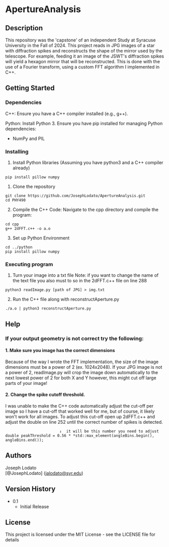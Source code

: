 # ApertureAnalysis

## Description
This repository was the 'capstone' of an independent Study at Syracuse University in the Fall of 2024. This project reads in JPG images of a star with diffraction spikes and reconstructs the shape of the mirror used by the telescope. For example, feeding it an image of the JSWT's diffraction spikes will yield a hexagon mirror that will be reconstructed. This is done with the use of a Fourier transform, using a custom FFT algorithm I implemented in C++.


## Getting Started

### Dependencies
C++: Ensure you have a C++ compiler installed (e.g., g++).

Python: Install Python 3. Ensure you have pip installed for managing Python dependencies:
 - NumPy and PIL

### Installing
1. Install Python libraries
(Assuming you have python3 and a C++ compiler already)
```
pip install pillow numpy
```

1. Clone the repository
```
git clone https://github.com/JosephLodato/ApertureAnalysis.git
cd PHY490
```
2. Compile the C++ Code: Navigate to the cpp directory and compile the program:
```
cd cpp
g++ 2dFFT.c++ -o a.o
```
3. Set up Python Environment
```
cd ../python
pip install pillow numpy
```
### Executing program
1. Turn your image into a txt file
Note: if you want to change the name of the text file you also must to so in the 2dFFT.c++ file on line 288
```
python3 readImage.py [path of JPG] > img.txt
```
2. Run the C++ file along with reconstructAperture.py
```
./a.o | python3 reconstructAperture.py
```


## Help

### If your output geometry is not correct try the following:

#### 1. Make sure you image has the correct dimensions
Because of the way I wrote the FFT implementation, the size of the image dimensions must be a power of 2 (ex. 1024x2048). If your JPG image is not a power of 2, readImage.py will crop the image down automatically to the next lowest power of 2 for both X and Y however, this might cut off large parts of your image!

#### 2. Change the spike cutoff threshold.
I was unable to make the C++ code automatically adjust the cut-off per image so I have a cut-off that worked well for me, but of course, it likely won't work for all images. To adjust this cut-off open up 2dFFT.c++ and adjust the double on line 252 until the correct number of spikes is detected.
```
                        ↓  it will be this number you need to adjust
double peakThreshold = 0.56 * *std::max_element(angleBins.begin(), angleBins.end());
```

## Authors

Joseph Lodato  
    [@JosephLodato] (jalodato@syr.edu)

## Version History

* 0.1
    * Initial Release

## License

This project is licensed under the MIT License - see the LICENSE file for details
